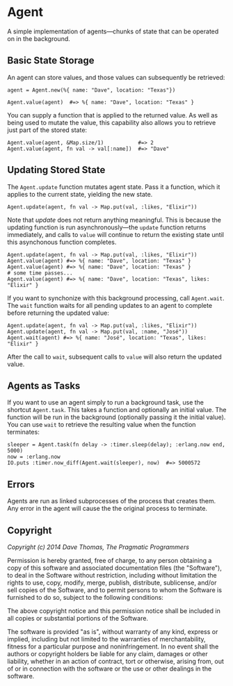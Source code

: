 # Agent

A simple implementation of agents—chunks of state that
can be operated on in the background.

## Basic State Storage

An agent can store values, and those values can subsequently be retrieved:

    agent = Agent.new(%{ name: "Dave", location: "Texas"})

    Agent.value(agent)  #=> %{ name: "Dave", location: "Texas" }

You can supply a function that is applied to the returned value.
As well as being used to mutate the value, this capability also
allows you to retrieve just part of the stored state:

    Agent.value(agent, &Map.size/1)           #=> 2
    Agent.value(agent, fn val -> val[:name])  #=> "Dave"

## Updating Stored State

The `Agent.update` function mutates agent state. Pass it a function,
which it applies to the current state, yielding the new state.

    Agent.update(agent, fn val -> Map.put(val, :likes, "Elixir"))

Note that _update_ does not return anything meaningful. This is
because the updating function is run asynchronously—the `update` function
returns immediately, and calls to `value` will continue to return the
existing state until this asynchonous function completes.

    Agent.update(agent, fn val -> Map.put(val, :likes, "Elixir"))
    Agent.value(agent) #=> %{ name: "Dave", location: "Texas" }
    Agent.value(agent) #=> %{ name: "Dave", location: "Texas" }
    # some time passes...
    Agent.value(agent) #=> %{ name: "Dave", location: "Texas", likes: "Elixir" }

If you want to synchonize with this background processing, call
`Agent.wait`. The `wait` function waits for all pending updates to an agent
to complete before returning the updated value:

    Agent.update(agent, fn val -> Map.put(val, :likes, "Elixir"))
    Agent.update(agent, fn val -> Map.put(val, :name, "José"))
    Agent.wait(agent) #=> %{ name: "José", location: "Texas", likes: "Elixir" }

After the call to `wait`, subsequent calls to `value` will also return
the updated value.

## Agents as Tasks

If you want to use an agent simply to run a background task, use the
shortcut `Agent.task`. This takes a function and optionally an initial
value. The function will be run in the background (optionally passing it the
initial value). You can use `wait` to retrieve the resulting value when the
function terminates:

    sleeper = Agent.task(fn delay -> :timer.sleep(delay); :erlang.now end, 5000)
    now = :erlang.now
    IO.puts :timer.now_diff(Agent.wait(sleeper), now)  #=> 5000572

## Errors

Agents are run as linked subprocesses of the process that creates them.
Any error in the agent will cause the the original process to terminate.

## Copyright

_Copyright (c) 2014 Dave Thomas, The Pragmatic Programmers_

Permission is hereby granted, free of charge, to any person obtaining a copy
of this software and associated documentation files (the "Software"), to deal
in the Software without restriction, including without limitation the rights
to use, copy, modify, merge, publish, distribute, sublicense, and/or sell
copies of the Software, and to permit persons to whom the Software is
furnished to do so, subject to the following conditions:

The above copyright notice and this permission notice shall be included in
all copies or substantial portions of the Software.

The software is provided "as is", without warranty of any kind, express or
implied, including but not limited to the warranties of merchantability,
fitness for a particular purpose and noninfringement. In no event shall the
authors or copyright holders be liable for any claim, damages or other
liability, whether in an action of contract, tort or otherwise, arising from,
out of or in connection with the software or the use or other dealings in
the software.
